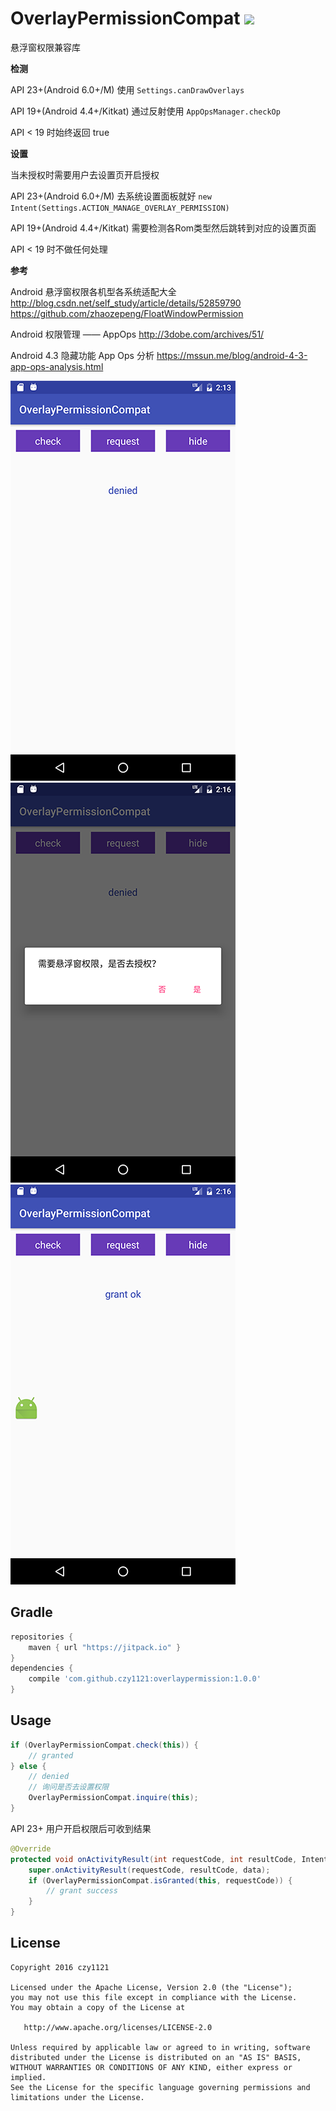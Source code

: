 # OverlayPermissionCompat [![](https://jitpack.io/v/czy1121/overlaypermission.svg)](https://jitpack.io/#czy1121/overlaypermission)
 
悬浮窗权限兼容库

**检测**

API 23+(Android 6.0+/M) 使用 `Settings.canDrawOverlays`

API 19+(Android 4.4+/Kitkat) 通过反射使用 `AppOpsManager.checkOp`

API < 19 时始终返回 true
 
**设置**

当未授权时需要用户去设置页开启授权

API 23+(Android 6.0+/M) 去系统设置面板就好 `new Intent(Settings.ACTION_MANAGE_OVERLAY_PERMISSION)`

API 19+(Android 4.4+/Kitkat) 需要检测各Rom类型然后跳转到对应的设置页面

API < 19 时不做任何处理


**参考**

Android 悬浮窗权限各机型各系统适配大全
http://blog.csdn.net/self_study/article/details/52859790
https://github.com/zhaozepeng/FloatWindowPermission

Android 权限管理 —— AppOps
http://3dobe.com/archives/51/

Android 4.3 隐藏功能 App Ops 分析
https://mssun.me/blog/android-4-3-app-ops-analysis.html

![s](screenshot1.png) ![s](screenshot2.png) ![s](screenshot3.png)

## Gradle

``` groovy
repositories { 
    maven { url "https://jitpack.io" }
} 
dependencies {
    compile 'com.github.czy1121:overlaypermission:1.0.0'
}
```
    
## Usage

``` java 
if (OverlayPermissionCompat.check(this)) {   
    // granted
} else {
    // denied 
    // 询问是否去设置权限
    OverlayPermissionCompat.inquire(this);
}
```

API 23+ 用户开启权限后可收到结果

``` java
@Override
protected void onActivityResult(int requestCode, int resultCode, Intent data) {
    super.onActivityResult(requestCode, resultCode, data); 
    if (OverlayPermissionCompat.isGranted(this, requestCode)) { 
        // grant success
    }
}
```


## License

```
Copyright 2016 czy1121

Licensed under the Apache License, Version 2.0 (the "License");
you may not use this file except in compliance with the License.
You may obtain a copy of the License at

   http://www.apache.org/licenses/LICENSE-2.0

Unless required by applicable law or agreed to in writing, software
distributed under the License is distributed on an "AS IS" BASIS,
WITHOUT WARRANTIES OR CONDITIONS OF ANY KIND, either express or implied.
See the License for the specific language governing permissions and
limitations under the License.
```